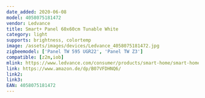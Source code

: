 ```yaml
---
date_added: 2020-06-08
model: 4058075181472
vendor: Ledvance
title: Smart+ Panel 60x60cm Tunable White
category: light
supports: brightness, colortemp
image: /assets/images/devices/Ledvance_4058075181472.jpg
zigbeemodel: ['Panel TW 595 UGR22', 'Panel TW Z3']
compatible: [z2m,iob]
mlink: https://www.ledvance.com/consumer/products/smart-home/smart-home-products-with-zigbee-technology/smart-home-luminaires/indoor-luminaires/smart-panel-tunable-white/index.jsp
link: https://www.amazon.de/dp/B07VFDHNQ6/
link2: 
link3: 
EAN: 4058075181472
---
```

